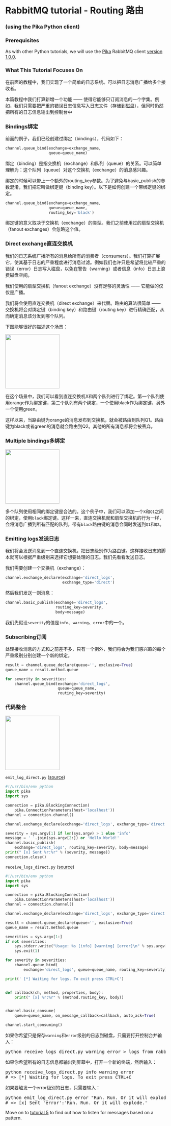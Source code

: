 # RabbitMQ tutorial - Routing 路由

### (using the Pika Python client)

### Prerequisites

As with other Python tutorials, we will use the [Pika](https://pypi.python.org/pypi/pika) RabbitMQ client
[version 1.0.0](https://pika.readthedocs.io/en/stable/).

### What This Tutorial Focuses On

在前面的教程中，我们实现了一个简单的日志系统。可以把日志消息广播给多个接收者。

本篇教程中我们打算新增一个功能 —— 使得它能够只订阅消息的一个字集。例如，我们只需要把严重的错误日志信息写入日志文件（存储到磁盘），但同时仍然把所有的日志信息输出到控制台中

### Bindings绑定

前面的例子，我们已经创建过绑定（bindings），代码如下：

```python
channel.queue_bind(exchange=exchange_name,
                   queue=queue_name)
```

绑定（binding）是指交换机（exchange）和队列（queue）的关系。可以简单理解为：这个队列（queue）对这个交换机（exchange）的消息感兴趣。

绑定的时候可以带上一个额外的routing_key参数。为了避免与basic_publish的参数混淆，我们把它叫做绑定键（binding key）。以下是如何创建一个带绑定键的绑定。

```python
channel.queue_bind(exchange=exchange_name,
                   queue=queue_name,
                   routing_key='black')
```

绑定键的意义取决于交换机（exchange）的类型。我们之前使用过的扇型交换机（fanout exchanges）会忽略这个值。

### Direct exchange直连交换机

我们的日志系统广播所有的消息给所有的消费者（consumers）。我们打算扩展它，使其基于日志的严重程度进行消息过滤。例如我们也许只是希望将比较严重的错误（error）日志写入磁盘，以免在警告（warning）或者信息（info）日志上浪费磁盘空间。

我们使用的扇型交换机（fanout exchange）没有足够的灵活性 —— 它能做的仅仅是广播。

我们将会使用直连交换机（direct exchange）来代替。路由的算法很简单 —— 交换机将会对绑定键（binding key）和路由键（routing key）进行精确匹配，从而确定消息该分发到哪个队列。

下图能够很好的描述这个场景：

  <img src="https://gitarticle.oss-cn-shanghai.aliyuncs.com/mq/images/direct-exchange.png" height="170" />

在这个场景中，我们可以看到直连交换机X和两个队列进行了绑定。第一个队列使用orange作为绑定键，第二个队列有两个绑定，一个使用black作为绑定键，另外一个使用green。

这样以来，当路由键为orange的消息发布到交换机，就会被路由到队列Q1。路由键为black或者green的消息就会路由到Q2。其他的所有消息都将会被丢弃。

### Multiple bindings多绑定

  <img src="https://gitarticle.oss-cn-shanghai.aliyuncs.com/mq/images/direct-exchange-multiple.png" height="170" />

多个队列使用相同的绑定键是合法的。这个例子中，我们可以添加一个`X`和`Q1`之间的绑定，使用`black`绑定键。这样一来，直连交换机就和扇型交换机的行为一样，会将消息广播到所有匹配的队列。带有`black`路由键的消息会同时发送到`Q1`和`Q2`。


### Emitting logs发送日志

我们将会发送消息到一个直连交换机，把日志级别作为路由键。这样接收日志的脚本就可以根据严重级别来选择它想要处理的日志。我们先看看发送日志。

我们需要创建一个交换机（exchange）：

```python
channel.exchange_declare(exchange='direct_logs',
                         exchange_type='direct')
```

然后我们发送一则消息：

```python
channel.basic_publish(exchange='direct_logs',
                      routing_key=severity,
                      body=message)
```

我们先假设`severity`的值是`info`、`warning`、`error`中的一个。

### Subscribing订阅

处理接收消息的方式和之前差不多，只有一个例外，我们将会为我们感兴趣的每个严重级别分别创建一个新的绑定。

```python
result = channel.queue_declare(queue='', exclusive=True)
queue_name = result.method.queue

for severity in severities:
    channel.queue_bind(exchange='direct_logs',
                       queue=queue_name,
                       routing_key=severity)
```

### 代码整合

  <img src="https://gitarticle.oss-cn-shanghai.aliyuncs.com/mq/images/python-four.png" height="170" />
 
`emit_log_direct.py` ([source](https://github.com/rabbitmq/rabbitmq-tutorials/blob/master/python/emit_log_direct.py))

```python
#!/usr/bin/env python
import pika
import sys

connection = pika.BlockingConnection(
    pika.ConnectionParameters(host='localhost'))
channel = connection.channel()

channel.exchange_declare(exchange='direct_logs', exchange_type='direct')

severity = sys.argv[1] if len(sys.argv) > 1 else 'info'
message = ' '.join(sys.argv[2:]) or 'Hello World!'
channel.basic_publish(
    exchange='direct_logs', routing_key=severity, body=message)
print(" [x] Sent %r:%r" % (severity, message))
connection.close()
```

`receive_logs_direct.py` ([source](https://github.com/rabbitmq/rabbitmq-tutorials/blob/master/python/receive_logs_direct.py))

```python
#!/usr/bin/env python
import pika
import sys

connection = pika.BlockingConnection(
    pika.ConnectionParameters(host='localhost'))
channel = connection.channel()

channel.exchange_declare(exchange='direct_logs', exchange_type='direct')

result = channel.queue_declare(queue='', exclusive=True)
queue_name = result.method.queue

severities = sys.argv[1:]
if not severities:
    sys.stderr.write("Usage: %s [info] [warning] [error]\n" % sys.argv[0])
    sys.exit(1)

for severity in severities:
    channel.queue_bind(
        exchange='direct_logs', queue=queue_name, routing_key=severity)

print(' [*] Waiting for logs. To exit press CTRL+C')


def callback(ch, method, properties, body):
    print(" [x] %r:%r" % (method.routing_key, body))


channel.basic_consume(
    queue=queue_name, on_message_callback=callback, auto_ack=True)

channel.start_consuming()
```

如果你希望只是保存`warning`和`error`级别的日志到磁盘，只需要打开控制台并输入：

<pre class="lang-bash">
python receive_logs_direct.py warning error > logs_from_rabbit.log
</pre>

如果你希望所有的日志信息都输出到屏幕中，打开一个新的终端，然后输入：

<pre class="lang-bash">
python receive_logs_direct.py info warning error
# => [*] Waiting for logs. To exit press CTRL+C
</pre>

如果要触发一个error级别的日志，只需要输入：

<pre class="lang-bash">
python emit_log_direct.py error "Run. Run. Or it will explode."
# => [x] Sent 'error':'Run. Run. Or it will explode.'
</pre>

Move on to [tutorial 5](tutorial-five-python.html) to find out how to listen
for messages based on a pattern.
